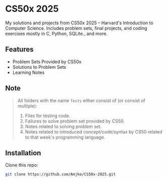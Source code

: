 # CS50x 2025
 My solutions and projects from CS50x 2025 – Harvard's Introduction to Computer Science. Includes problem sets, final projects, and coding exercises mostly in C, Python, SQLite., and more.

## Features
- Problem Sets Provided by CS50x
- Solutions to Problem Sets
- Learning Notes

## Note
> All folders with the name `Tests` either consist of (or consist of multiple):
> 1. Files for testing code.
> 2. Failures to solve problem set provided by CS50.
> 3. Notes related to solving problem set.
> 4. Notes related to introduced concept/code/syntax by CS50 related to that week's programming language.

## Installation
Clone this repo:  
```sh
git clone https://github.com/Amjko/CS50x-2025.git